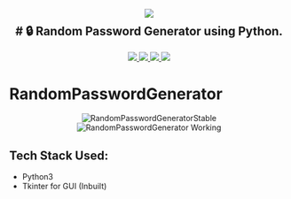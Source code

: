 <p align="center">
  <img src="https://user-images.githubusercontent.com/94180952/199301207-dcf7b756-5eb2-4113-9123-4299fd51a3c3.png">
  <h2 align="center" style="margin-top: -4px !important;"># 🔒 Random Password Generator using Python. </h2>
  <p align="center">
    <a href="https://github.com/alcrb/RandomPasswordGenerator/blob/master/LICENSE">
      <img src="https://img.shields.io/github/license/alcrb/RandomPasswordGenerator?color=informational">
    </a>
    <a href="https://www.python.org/">
    	<img src="https://img.shields.io/badge/python-v3.11-informational">
    </a>
    <a href="https://github.com/alcrb/RandomPasswordGenerator">
    	<img src="https://img.shields.io/github/v/release/alcrb/RandomPasswordGenerator">
    </a>
    <img src="https://img.shields.io/github/downloads/alcrb/RandomPasswordGenerator/total?color=important">
  </p>
</p>

# RandomPasswordGenerator

<p align="center">
	<img src="https://user-images.githubusercontent.com/94180952/199300542-271a385b-f41b-4d2b-bd08-578ad9c5c0b6.png" alt="RandomPasswordGeneratorStable">
  <img src="https://user-images.githubusercontent.com/94180952/199300553-f649cfcd-f556-4817-b1f4-af35c502645b.png" alt="RandomPasswordGenerator Working">
</p>

## Tech Stack Used:
* Python3
* Tkinter for GUI (Inbuilt)
